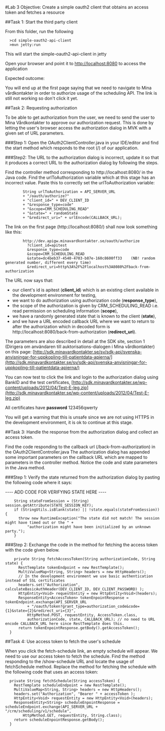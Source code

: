 #Lab 3
Objective: Create a simple oauth2 client that obtains an access token and fetches a resource

##Task 1: Start the third party client

  From this folder, run the following
~~~~
  >cd simple-oauth2-api-client
  >mvn jetty:run
~~~~

  This will start the simple-oauth2-api-client in jetty

  Open your browser and point it to [http://localhost:8080](http://localhost:8080) to access the application

  Expected outcome:

  You will end up at the first page saying that we need to navigate to Mina vårdkontakter in order to authorize usage of the scheduling API.
  The link is still not working so don't click it yet.

##Task 2: Requesting authorization

  To be able to get authorization from the user, we need to send the user to Mina Vårdkontakter to approve our authorization request.
  This is done by letting the user's browser access the authorization dialog in MVK with a given set of URL parameters.


###Step 1: 
  Open the OAuth2ClientController.java in your IDE/editor and find the start method which responds to the root (/) of our application.

###Step2:
  The URL to the authorization dialog is incorrect, update it so that it produces a correct URL to the authorization dialog by following
  the steps.

  Find the controller method corresponding to http://localhost:8080/ in the Java code.
  Find the urlToAuthorization variable which at this stage has an incorrect value.
  Paste this to correctly set the urlToAuthorization variable:

~~~~
        String urlToAuthorization = API_SERVER_URL 
        + "/oauth/authorize?"
        + "client_id=" + DEV_CLIENT_ID
        + "&response_type=code"
        + "&scope=CRM_SCHEDULING_READ"
        + "&state=" + randomState
        + "&redirect_uri=" + urlEncode(CALLBACK_URL);
~~~~
  The link on the first page (http://localhost:8080/) shall now look something like this:

~~~~
        http://dev.apigw.minavardkontakter.se/oauth/authorize
          ?client_id=apitest
          &response_type=code
          &scope=CRM_SCHEDULING_READ
          &state=dc4beb37-4540-4703-b87e-160c8600ff33    (NB! random generated number, different every time)
          &redirect_uri=http%3A%2F%2Flocalhost%3A8080%2Fback-from-authorization
~~~~

The URL now says that: 

* our client's id is apitest (**client_id**) which is an existing client available in the development environment for testing,
* we want to do authorization using authorization code (**response_type**),
* the scope of the authorization is given by CRM_SCHEDULING_READ i.e. read permission on scheduling information (**scope**),
* we have a randomly generated state that is known to the client (**state**),
* and we have a URL encoded callback URL where we want to return to after the authorization which in decoded form is http://localhost:8080/back-from-authorization (**redirect_uri**).

The parameters are also described in detail at the SDK site, section 1 (Dirigera om användaren till auktorisations-dialogen i Mina vårdkontakter) on this page: [http://sdk.minavardkontakter.se/sv/sdk-api/svenska-anvisningar-for-uppkopling-till-patientdata-apierna/](http://sdk.minavardkontakter.se/sv/sdk-api/svenska-anvisningar-for-uppkopling-till-patientdata-apierna/)

You can now test to click the link and login to the authorization dialog using BankID and the test certificates, [http://sdk.minavardkontakter.se/wp-content/uploads/2012/04/Test-E-leg.zip](http://sdk.minavardkontakter.se/wp-content/uploads/2012/04/Test-E-leg.zip) 

All certificates have **password** 123456qwerty

You will get a warning that this is unsafe since we are not using HTTPS in the development environment, it is ok to continue at this stage.






##Task 3: Handle the response from the authorization dialog and collect an access token.

  Find the code responding to the callback url (/back-from-authorization) in the OAuth2ClientController.java
  The authorization dialog has appended some important parameters on the callback URL which are mapped to parameters in the controller method.
  Notice the code and state parameters in the Java method.

###Step 1: Verify the state returned from the authorization dialog by pasting the following code where it says: 

---- ADD CODE FOR VERIFYING STATE HERE ----

~~~~
    String stateFromSession = (String) session.getAttribute(STATE_SESSION_KEY);
    if (StringUtils.isBlank(state) || !state.equals(stateFromSession)) {
      throw new RuntimeException("The state did not match! The session might have timed out or the " +
          "authorization might have been initialized by an unknown party.");
    } 
~~~~
 
###Step 2: Exchange the code in the method for fetching the access token with the code given below.

~~~~
    private String fetchAccessToken(String authorizationCode, String state) {
      RestTemplate tokenEndpoint = new RestTemplate();
      MultiValueMap<String, String> headers = new HttpHeaders();
      // In the development environment we use basic authentication instead of SSL certificates
      headers.set("Authorization", calculateBasicAuthHeader(DEV_CLIENT_ID, DEV_CLIENT_PASSWORD) );
      HttpEntity<Void> requestEntity = new HttpEntity<Void>(headers);
      ResponseEntity<AccessToken> tokenEnpointResponse = tokenEndpoint.exchange(API_SERVER_URL 
          + "/oauth/token?grant_type=authorization_code&code={1}&state={2}&redirect_uri={3}", 
          HttpMethod.POST, requestEntity, AccessToken.class, 
          authorizationCode, state, CALLBACK_URL); // no need to URL encode CALLBACK_URL here since RestTemplate does this.
      return tokenEnpointResponse.getBody().getAccessToken();
  }
~~~~






##Task 4: Use access token to fetch the user's schedule

  When you click the fetch-schedule link, an empty schedule will appear.
  We need to use our access token to fetch the schedule.
  Find the method responding to the /show-schedule URL and locate the usage of fetchSchedule method.
  Replace the method for fetching the schedule with the following code that uses an access token:

~~~~
  private String fetchSchedule(String accessToken) {
    RestTemplate scheduleEndpoint = new RestTemplate();
    MultiValueMap<String, String> headers = new HttpHeaders();
    headers.set("Authorization", "Bearer " + accessToken );
    HttpEntity<Void> requestEntity = new HttpEntity<Void>(headers);
    ResponseEntity<String> scheduleEnpointResponse = scheduleEndpoint.exchange(API_SERVER_URL + "/crm/scheduling/v1/schedule", 
        HttpMethod.GET, requestEntity, String.class);
    return scheduleEnpointResponse.getBody();
  }
~~~~

